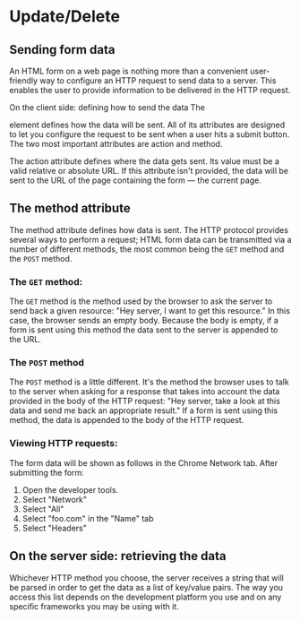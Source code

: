 # Update/Delete


## Sending form data
An HTML form on a web page is nothing more than a convenient user-friendly way to configure an HTTP request to send data to a server. This enables the user to provide information to be delivered in the HTTP request.

On the client side: defining how to send the data
The <form> element defines how the data will be sent. All of its attributes are designed to let you configure the request to be sent when a user hits a submit button. The two most important attributes are action and method.

The action attribute defines where the data gets sent. Its value must be a valid relative or absolute URL. If this attribute isn't provided, the data will be sent to the URL of the page containing the form — the current page.

## The method attribute

The method attribute defines how data is sent. The HTTP protocol provides several ways to perform a request; HTML form data can be transmitted via a number of different methods, the most common being the `GET` method and the `POST` method.

### The `GET` method:

The `GET` method is the method used by the browser to ask the server to send back a given resource: "Hey server, I want to get this resource." In this case, the browser sends an empty body. Because the body is empty, if a form is sent using this method the data sent to the server is appended to the URL.

### The `POST` method
The `POST` method is a little different. It's the method the browser uses to talk to the server when asking for a response that takes into account the data provided in the body of the HTTP request: "Hey server, take a look at this data and send me back an appropriate result." If a form is sent using this method, the data is appended to the body of the HTTP request.

### Viewing HTTP requests:

The form data will be shown as follows in the Chrome Network tab. After submitting the form:

1. Open the developer tools.
1. Select "Network"
1. Select "All"
1. Select "foo.com" in the "Name" tab
1. Select "Headers"


## On the server side: retrieving the data

Whichever HTTP method you choose, the server receives a string that will be parsed in order to get the data as a list of key/value pairs. The way you access this list depends on the development platform you use and on any specific frameworks you may be using with it.